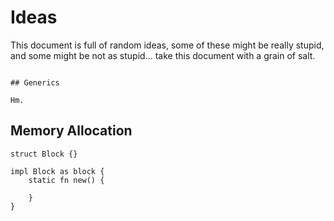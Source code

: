# Ideas
This document is full of random ideas, some of these might be really stupid, and
some might be not as stupid... take this document with a grain of salt.

~~~~~~~~~~~~~~~~~~~~~~~~~~~~~~~~~~~~~

## Generics

Hm.

~~~~~~~~~~~~~~~~~~~~~~~~~~~~~~~~~~~~~

## Memory Allocation

    struct Block {}

    impl Block as block {
        static fn new() {

        }
    }